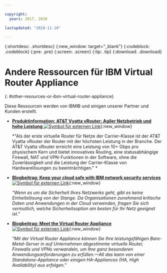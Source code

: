 ```yaml
---

copyright:
  years: 2017, 2018

lastupdated: "2018-11-10"

---
```


{:shortdesc: .shortdesc}
{:new_window: target="_blank"}
{:codeblock: .codeblock}
{:pre: .pre}
{:screen: .screen}
{:tip: .tip}
{:download: .download}

# Andere Ressourcen für IBM Virtual Router Appliance
{: #other-resources-or-ibm-virtual-router-appliance}

Diese Ressourcen werden von IBM© und einigen unserer Partner und Kunden erstellt.

* [**Produktinformation: AT&T Vyatta vRouter: Agiler Netzbetrieb und hohe Leistung** ![Symbol für externen Link](../../icons/launch-glyph.svg "Symbol für externen Link")](https://public.dhe.ibm.com/cloud/bluemix/network/vra/final_vyatta_product_brief_june_2018_2.pdf){:new_window}

    *"Als der erste virtuelle Router für Netze der Carrier-Klasse ist der AT&T Vyatta vRouter der Router mit der höchsten Leistung in der Branche. Der AT&T Vyatta vRouter erreicht eine Leistung von 10+ Gbps pro physischem Kern und bietet innovatives Routing, eine statusabhängige Firewall, NAT und VPN-Funktionen in der Software, ohne die Zuverlässigkeit und die Leistung der Carrier-Klasse von Hardwarelösungen zu beeinträchtigen." *

* [**Blogbeitrag: Keep your cloud safe with IBM network security services** ![Symbol für externen Link](../../icons/launch-glyph.svg "Symbol für externen Link")](https://www.ibm.com/blogs/bluemix/2017/09/keep-cloud-safe-ibm-network-security-services/){:new_window}

    *"Wenn es um die Sicherheit Ihres Netzwerks geht, gibt es keine Einheitslösung von der Stange. Da Organisationen zunehmend kritische Daten und Anwendungen in der Cloud verwenden, fragen Sie sich vermutlich, welche Sicherheitsoption am besten für Ihr Netz geeignet ist."*

* [**Blogbeitrag: Meet the Virtual Router Appliance** ![Symbol für externen Link](../../icons/launch-glyph.svg "Symbol für externen Link")](https://www.ibm.com/blogs/bluemix/2017/07/virtual-router-appliance/){:new_window}

    *"Mit der Virtual Router Appliance können Sie Ihre leistungsfähigen Bare-Metal-Server in auf Unternehmen abgestimmte virtuelle Router, Firewalls und VPNs verwandeln, um Ihre ganz besonderen Anwendungsanforderungen zu erfüllen.—All das kann von einer Standalone-Appliance oder einigen HA-Appliances (HA, High Availability) aus erfolgen."*
